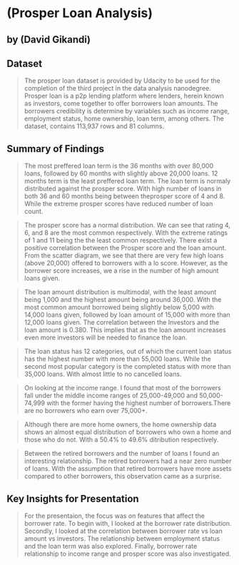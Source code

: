 # (Prosper Loan Analysis)
## by (David Gikandi)


## Dataset

> The prosper loan dataset is provided by Udacity to be used for the completion of the third project in the data analysis nanodegree. Prosper loan is a p2p lending platform where lenders, herein known as investors, come together to offer borrowers loan amounts. The borrowers credibility is determine by variables such as income range, employment status, home ownership, loan term, among others. The dataset, contains 113,937 rows and 81 columns.

## Summary of Findings

> The most preffered loan term is the 36 months with over 80,000 loans, followed by 60 months with slightly above 20,000 loans. 12 months term is the least preffered loan term. The loan term is normaly distributed against the prosper score. With high number of loans in both 36 and 60 months being between theprosper score of 4 and 8. While the extreme prosper scores have reduced number of loan count.

> The prosper score has a normal distribution. We can see that rating 4, 6, and 8 are the most common respectively. With the extreme ratings of 1 and 11 being the the least common respectively. There exist a positive correlation between the Prosper score and the loan amount. From the scatter diagram, we see that there are very few high loans (above 20,000) offered to borrowers with a lo score. However, as the borrower score increases, we a rise in the number of high amount loans given.

>The loan amount distribution is multimodal, with the least amount being 1,000 and the highest amount being around 36,000. With the most common amount borrowed being slightly below 5,000 with 14,000 loans given, followed by loan amount of 15,000 with more than 12,000 loans given. The correlation between the Investors and the loan amount is 0.380. This implies that as the loan amount increases even more investors will be needed to finance the loan.

> The loan status has 12 categories, out of which the current loan status has the highest number with more than 55,000 loans. While the second most popular category is the completed status with more than 35,000 loans. With almost little to no cancelled loans.

> On looking at the income range. I found that most of the borrowers fall under the middle income ranges of 25,000-49,000 and 50,000-74,999 with the former having the highest number of borrowers.There are no borrowers who earn over 75,000+.

> Although there are more home owners, the home ownership data shows an almost equal distribution of borrowers who own a home and those who do not. With a 50.4% to 49.6% ditribution respectively.

> Between the retired borrowers and the number of loans I found an interesting relationship. The retired borrowers had a near zero number of loans. With the assumption that retired borrowers have more assets compared to other borrowers, this observation came as a surprise.

## Key Insights for Presentation

> For the presentaion, the focus was on features that affect the borrower rate. To begin with, I looked at the borrower rate distribution. Secondly, I looked at the correlation between borrower rate vs loan amount vs investors. The relationship between employment status and the loan term was also explored. Finally, borrower rate relationship to income range and prosper score was also investigated.
